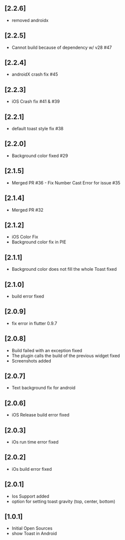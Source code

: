 ## [2.2.6]

* removed androidx

## [2.2.5]

* Cannot build because of dependency w/ v28 #47

## [2.2.4]

* androidX crash fix #45

## [2.2.3]

* iOS Crash fix #41 & #39

## [2.2.1]

* default toast style fix #38

## [2.2.0]

* Background color fixed #29

## [2.1.5]

* Merged PR #36 - Fix Number Cast Error for issue #35

## [2.1.4]

* Merged PR #32 

## [2.1.2]

* iOS Color Fix
* Background color fix in PIE

## [2.1.1]

* Background color does not fill the whole Toast fixed

## [2.1.0]

* build error fixed

## [2.0.9]

* fix error in flutter 0.9.7

## [2.0.8]

* Build failed with an exception fixed
* The plugin calls the build of the previous widget fixed
* Screenshots added

## [2.0.7]

* Text background fix for android

## [2.0.6]

* iOS Release build error fixed

## [2.0.3]

* iOs run time error fixed

## [2.0.2]

* iOs build error fixed

## [2.0.1]

* Ios Support added 
* option for setting toast gravity (top, center, bottom)

## [1.0.1]

* Initial Open Sources
* show Toast in Android
